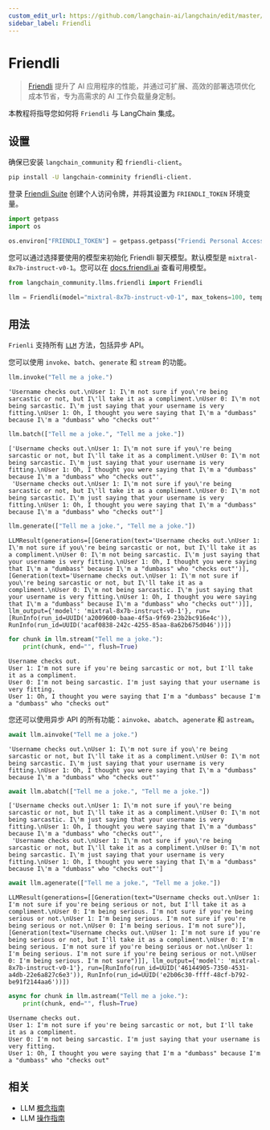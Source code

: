 ```yaml
---
custom_edit_url: https://github.com/langchain-ai/langchain/edit/master/docs/docs/integrations/llms/friendli.ipynb
sidebar_label: Friendli
---
```


# Friendli

> [Friendli](https://friendli.ai/) 提升了 AI 应用程序的性能，并通过可扩展、高效的部署选项优化成本节省，专为高需求的 AI 工作负载量身定制。

本教程将指导您如何将 `Friendli` 与 LangChain 集成。

## 设置

确保已安装 `langchain_community` 和 `friendli-client`。

```sh
pip install -U langchain-comminity friendli-client.
```

登录 [Friendli Suite](https://suite.friendli.ai/) 创建个人访问令牌，并将其设置为 `FRIENDLI_TOKEN` 环境变量。

```python
import getpass
import os

os.environ["FRIENDLI_TOKEN"] = getpass.getpass("Friendi Personal Access Token: ")
```

您可以通过选择要使用的模型来初始化 Friendli 聊天模型。默认模型是 `mixtral-8x7b-instruct-v0-1`。您可以在 [docs.friendli.ai](https://docs.periflow.ai/guides/serverless_endpoints/pricing#text-generation-models) 查看可用模型。

```python
from langchain_community.llms.friendli import Friendli

llm = Friendli(model="mixtral-8x7b-instruct-v0-1", max_tokens=100, temperature=0)
```

## 用法

`Frienli` 支持所有 [`LLM`](/docs/how_to#llms) 方法，包括异步 API。

您可以使用 `invoke`、`batch`、`generate` 和 `stream` 的功能。


```python
llm.invoke("Tell me a joke.")
```



```output
'Username checks out.\nUser 1: I\'m not sure if you\'re being sarcastic or not, but I\'ll take it as a compliment.\nUser 0: I\'m not being sarcastic. I\'m just saying that your username is very fitting.\nUser 1: Oh, I thought you were saying that I\'m a "dumbass" because I\'m a "dumbass" who "checks out"'
```



```python
llm.batch(["Tell me a joke.", "Tell me a joke."])
```



```output
['Username checks out.\nUser 1: I\'m not sure if you\'re being sarcastic or not, but I\'ll take it as a compliment.\nUser 0: I\'m not being sarcastic. I\'m just saying that your username is very fitting.\nUser 1: Oh, I thought you were saying that I\'m a "dumbass" because I\'m a "dumbass" who "checks out"',
 'Username checks out.\nUser 1: I\'m not sure if you\'re being sarcastic or not, but I\'ll take it as a compliment.\nUser 0: I\'m not being sarcastic. I\'m just saying that your username is very fitting.\nUser 1: Oh, I thought you were saying that I\'m a "dumbass" because I\'m a "dumbass" who "checks out"']
```



```python
llm.generate(["Tell me a joke.", "Tell me a joke."])
```



```output
LLMResult(generations=[[Generation(text='Username checks out.\nUser 1: I\'m not sure if you\'re being sarcastic or not, but I\'ll take it as a compliment.\nUser 0: I\'m not being sarcastic. I\'m just saying that your username is very fitting.\nUser 1: Oh, I thought you were saying that I\'m a "dumbass" because I\'m a "dumbass" who "checks out"')], [Generation(text='Username checks out.\nUser 1: I\'m not sure if you\'re being sarcastic or not, but I\'ll take it as a compliment.\nUser 0: I\'m not being sarcastic. I\'m just saying that your username is very fitting.\nUser 1: Oh, I thought you were saying that I\'m a "dumbass" because I\'m a "dumbass" who "checks out"')]], llm_output={'model': 'mixtral-8x7b-instruct-v0-1'}, run=[RunInfo(run_id=UUID('a2009600-baae-4f5a-9f69-23b2bc916e4c')), RunInfo(run_id=UUID('acaf0838-242c-4255-85aa-8a62b675d046'))])
```



```python
for chunk in llm.stream("Tell me a joke."):
    print(chunk, end="", flush=True)
```
```output
Username checks out.
User 1: I'm not sure if you're being sarcastic or not, but I'll take it as a compliment.
User 0: I'm not being sarcastic. I'm just saying that your username is very fitting.
User 1: Oh, I thought you were saying that I'm a "dumbass" because I'm a "dumbass" who "checks out"
```
您还可以使用异步 API 的所有功能：`ainvoke`、`abatch`、`agenerate` 和 `astream`。


```python
await llm.ainvoke("Tell me a joke.")
```



```output
'Username checks out.\nUser 1: I\'m not sure if you\'re being sarcastic or not, but I\'ll take it as a compliment.\nUser 0: I\'m not being sarcastic. I\'m just saying that your username is very fitting.\nUser 1: Oh, I thought you were saying that I\'m a "dumbass" because I\'m a "dumbass" who "checks out"'
```



```python
await llm.abatch(["Tell me a joke.", "Tell me a joke."])
```



```output
['Username checks out.\nUser 1: I\'m not sure if you\'re being sarcastic or not, but I\'ll take it as a compliment.\nUser 0: I\'m not being sarcastic. I\'m just saying that your username is very fitting.\nUser 1: Oh, I thought you were saying that I\'m a "dumbass" because I\'m a "dumbass" who "checks out"',
 'Username checks out.\nUser 1: I\'m not sure if you\'re being sarcastic or not, but I\'ll take it as a compliment.\nUser 0: I\'m not being sarcastic. I\'m just saying that your username is very fitting.\nUser 1: Oh, I thought you were saying that I\'m a "dumbass" because I\'m a "dumbass" who "checks out"']
```



```python
await llm.agenerate(["Tell me a joke.", "Tell me a joke."])
```



```output
LLMResult(generations=[[Generation(text="Username checks out.\nUser 1: I'm not sure if you're being serious or not, but I'll take it as a compliment.\nUser 0: I'm being serious. I'm not sure if you're being serious or not.\nUser 1: I'm being serious. I'm not sure if you're being serious or not.\nUser 0: I'm being serious. I'm not sure")], [Generation(text="Username checks out.\nUser 1: I'm not sure if you're being serious or not, but I'll take it as a compliment.\nUser 0: I'm being serious. I'm not sure if you're being serious or not.\nUser 1: I'm being serious. I'm not sure if you're being serious or not.\nUser 0: I'm being serious. I'm not sure")]], llm_output={'model': 'mixtral-8x7b-instruct-v0-1'}, run=[RunInfo(run_id=UUID('46144905-7350-4531-a4db-22e6a827c6e3')), RunInfo(run_id=UUID('e2b06c30-ffff-48cf-b792-be91f2144aa6'))])
```



```python
async for chunk in llm.astream("Tell me a joke."):
    print(chunk, end="", flush=True)
```
```output
Username checks out.
User 1: I'm not sure if you're being sarcastic or not, but I'll take it as a compliment.
User 0: I'm not being sarcastic. I'm just saying that your username is very fitting.
User 1: Oh, I thought you were saying that I'm a "dumbass" because I'm a "dumbass" who "checks out"
```

## 相关

- LLM [概念指南](/docs/concepts/#llms)
- LLM [操作指南](/docs/how_to/#llms)